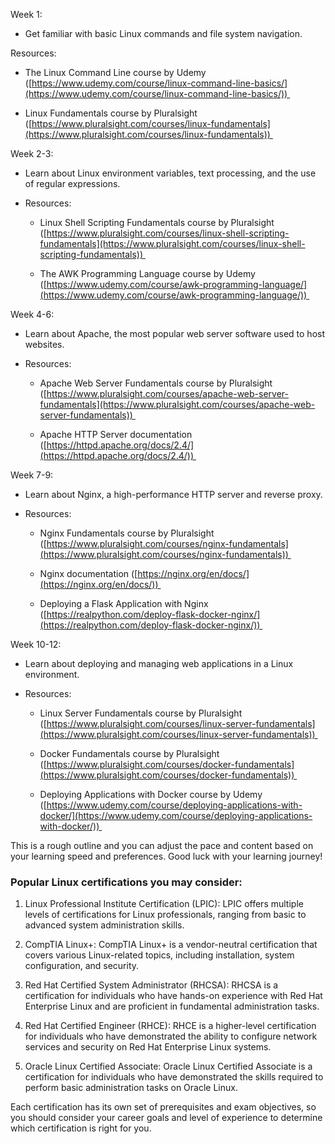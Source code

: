 Week 1: 

-   Get familiar with basic Linux commands and file system navigation. 
    

Resources: 

-   The Linux Command Line course by Udemy ([https://www.udemy.com/course/linux-command-line-basics/](https://www.udemy.com/course/linux-command-line-basics/)) 
    
-   Linux Fundamentals course by Pluralsight ([https://www.pluralsight.com/courses/linux-fundamentals](https://www.pluralsight.com/courses/linux-fundamentals)) 
    

Week 2-3: 

-   Learn about Linux environment variables, text processing, and the use of regular expressions. 
    
-   Resources: 
    
    -   Linux Shell Scripting Fundamentals course by Pluralsight ([https://www.pluralsight.com/courses/linux-shell-scripting-fundamentals](https://www.pluralsight.com/courses/linux-shell-scripting-fundamentals)) 
        
    -   The AWK Programming Language course by Udemy ([https://www.udemy.com/course/awk-programming-language/](https://www.udemy.com/course/awk-programming-language/)) 
        

Week 4-6: 

-   Learn about Apache, the most popular web server software used to host websites. 
    
-   Resources: 
    
    -   Apache Web Server Fundamentals course by Pluralsight ([https://www.pluralsight.com/courses/apache-web-server-fundamentals](https://www.pluralsight.com/courses/apache-web-server-fundamentals)) 
        
    -   Apache HTTP Server documentation ([https://httpd.apache.org/docs/2.4/](https://httpd.apache.org/docs/2.4/)) 
        

Week 7-9: 

-   Learn about Nginx, a high-performance HTTP server and reverse proxy. 
    
-   Resources: 
    
    -   Nginx Fundamentals course by Pluralsight ([https://www.pluralsight.com/courses/nginx-fundamentals](https://www.pluralsight.com/courses/nginx-fundamentals)) 
        
    -   Nginx documentation ([https://nginx.org/en/docs/](https://nginx.org/en/docs/)) 
        
    -   Deploying a Flask Application with Nginx ([https://realpython.com/deploy-flask-docker-nginx/](https://realpython.com/deploy-flask-docker-nginx/)) 
        

Week 10-12: 

-   Learn about deploying and managing web applications in a Linux environment. 
    
-   Resources: 
    
    -   Linux Server Fundamentals course by Pluralsight ([https://www.pluralsight.com/courses/linux-server-fundamentals](https://www.pluralsight.com/courses/linux-server-fundamentals)) 
        
    -   Docker Fundamentals course by Pluralsight ([https://www.pluralsight.com/courses/docker-fundamentals](https://www.pluralsight.com/courses/docker-fundamentals)) 
        
    -   Deploying Applications with Docker course by Udemy ([https://www.udemy.com/course/deploying-applications-with-docker/](https://www.udemy.com/course/deploying-applications-with-docker/)) 
        

This is a rough outline and you can adjust the pace and content based on your learning speed and preferences. Good luck with your learning journey!



### Popular Linux certifications you may consider: 

1.  Linux Professional Institute Certification (LPIC): LPIC offers multiple levels of certifications for Linux professionals, ranging from basic to advanced system administration skills. 
    
2.  CompTIA Linux+: CompTIA Linux+ is a vendor-neutral certification that covers various Linux-related topics, including installation, system configuration, and security. 
    
3.  Red Hat Certified System Administrator (RHCSA): RHCSA is a certification for individuals who have hands-on experience with Red Hat Enterprise Linux and are proficient in fundamental administration tasks. 
    
4.  Red Hat Certified Engineer (RHCE): RHCE is a higher-level certification for individuals who have demonstrated the ability to configure network services and security on Red Hat Enterprise Linux systems. 
    
5.  Oracle Linux Certified Associate: Oracle Linux Certified Associate is a certification for individuals who have demonstrated the skills required to perform basic administration tasks on Oracle Linux. 
    

Each certification has its own set of prerequisites and exam objectives, so you should consider your career goals and level of experience to determine which certification is right for you.